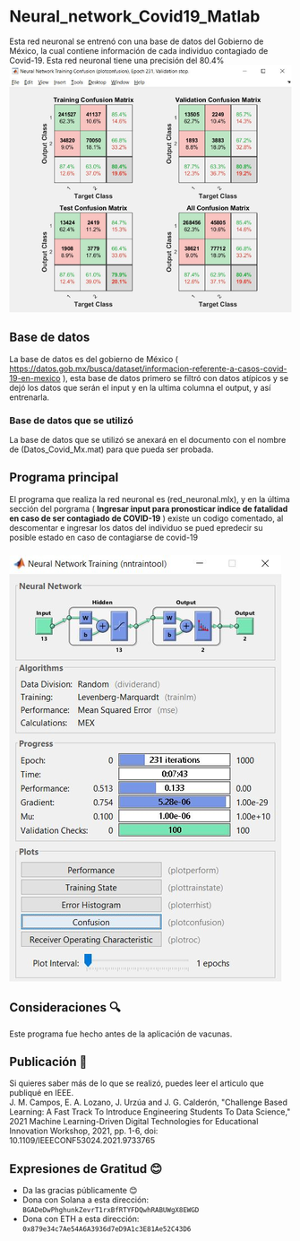 # Neural_network_Covid19_Matlab
Esta red neuronal se entrenó con una base de datos del Gobierno de México, la cual contiene información de cada individuo contagiado de Covid-19. Esta red neuronal tiene una precisión del 80.4%
![Plot confusion, precisión del 80.4%](https://github.com/edson98lg/Neural_network_Covid19_Matlab/blob/main/assets/plot_confusion.JPG)

## Base de datos
La base de datos es del gobierno de México ( https://datos.gob.mx/busca/dataset/informacion-referente-a-casos-covid-19-en-mexico ), esta base de datos primero se filtró con datos atípicos y se dejó los datos que serán el input y en la ultima columna el output, y así entrenarla.

### Base de datos que se utilizó
La base de datos que se utilizó se anexará en el documento con el nombre de (Datos_Covid_Mx.mat) para que pueda ser probada.

## Programa principal
El programa que realiza la red neuronal es (red_neuronal.mlx), y en la última sección del porgrama ( **Ingresar input para pronosticar indice de fatalidad en caso de ser contagiado de COVID-19** ) existe un codigo comentado, al descomentar e ingresar los datos del individuo se pued epredecir su posible estado en caso de contagiarse de covid-19

###
![Red entrenada](https://github.com/edson98lg/Neural_network_Covid19_Matlab/blob/main/assets/nntrain_tool.JPG)

## Consideraciones 🔍 
Este programa fue hecho antes de la aplicación de vacunas.

## Publicación 📄
Si quieres saber más de lo que se realizó, puedes leer el articulo que publiqué en IEEE. <br/>
J. M. Campos, E. A. Lozano, J. Urzúa and J. G. Calderón, "Challenge Based Learning: A Fast Track To Introduce Engineering Students To Data Science," 2021 Machine Learning-Driven Digital Technologies for Educational Innovation Workshop, 2021, pp. 1-6, doi: 10.1109/IEEECONF53024.2021.9733765

## Expresiones de Gratitud 😊
* Da las gracias públicamente 😊
* Dona con Solana a esta dirección: `BGADeDwPhghunkZevrT1rxBfRTYFDQwhRABUWgX8EWGD`
* Dona con ETH a esta dirección: `0x879e34c7Ae54A6A3936d7eD9A1c3E81Ae52C43D6`
